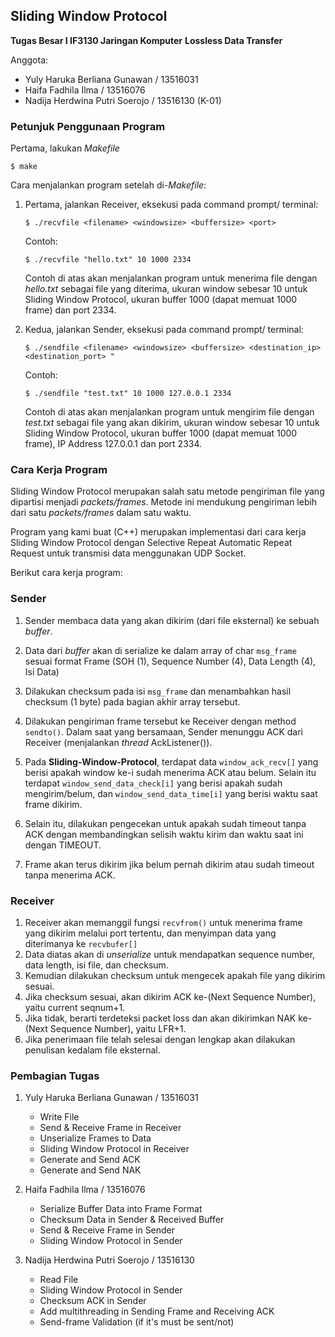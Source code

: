 ## Sliding Window Protocol
**Tugas Besar I IF3130 Jaringan Komputer**
**Lossless Data Transfer**

Anggota:
 - Yuly Haruka Berliana Gunawan / 13516031
 - Haifa Fadhila Ilma / 13516076
 - Nadija Herdwina Putri Soerojo / 13516130
	(K-01)

### Petunjuk Penggunaan Program
Pertama, lakukan *Makefile*
```
$ make
```
Cara menjalankan program setelah di-*Makefile*:
1.	Pertama, jalankan Receiver, eksekusi pada command prompt/ terminal:
	```
	$ ./recvfile <filename> <windowsize> <buffersize> <port>
	```
	Contoh:
	```
	$ ./recvfile "hello.txt" 10 1000 2334
	```
	Contoh di atas akan menjalankan program untuk menerima file dengan *hello.txt* sebagai file yang diterima, ukuran window sebesar 10 untuk Sliding Window Protocol, ukuran buffer 1000 (dapat memuat 1000 frame) dan port 2334.

2. Kedua, jalankan Sender, eksekusi pada command prompt/ terminal:
	```
	$ ./sendfile <filename> <windowsize> <buffersize> <destination_ip> <destination_port> "
	```
	Contoh:
	```
	$ ./sendfile "test.txt" 10 1000 127.0.0.1 2334
	```
	Contoh di atas akan menjalankan program untuk mengirim file dengan *test.txt* sebagai file yang akan dikirim, ukuran window sebesar 10 untuk Sliding Window Protocol, ukuran buffer 1000 (dapat memuat 1000 frame), IP Address 127.0.0.1 dan port 2334.


### Cara Kerja Program
Sliding Window Protocol merupakan salah satu metode pengiriman file yang dipartisi menjadi *packets/frames*. Metode ini mendukung pengiriman lebih dari satu *packets/frames* dalam satu waktu.

Program yang kami buat (C++) merupakan implementasi dari cara kerja Sliding Window Protocol dengan Selective Repeat Automatic Repeat Request untuk transmisi data menggunakan UDP Socket.

Berikut cara kerja program:
### Sender
1. Sender membaca data yang akan dikirim (dari file eksternal) ke sebuah *buffer*.
2. Data dari *buffer* akan di serialize ke dalam array of char `msg_frame` sesuai format Frame (SOH (1), Sequence Number (4), Data Length (4), Isi Data)
3. Dilakukan checksum pada isi `msg_frame` dan menambahkan hasil checksum (1 byte) pada bagian akhir array tersebut.
4. Dilakukan pengiriman frame tersebut ke Receiver dengan method `sendto()`. Dalam saat yang bersamaan, Sender menunggu ACK dari Receiver (menjalankan *thread* AckListener()).

5. Pada **Sliding-Window-Protocol**, terdapat data `window_ack_recv[]` yang berisi apakah window ke-i sudah menerima ACK atau belum. Selain itu terdapat `window_send_data_check[i]` yang berisi apakah sudah mengirim/belum, dan `window_send_data_time[i]` yang berisi waktu saat frame dikirim.
6. Selain itu, dilakukan pengecekan untuk apakah sudah timeout tanpa ACK dengan membandingkan selisih waktu kirim dan waktu saat ini dengan TIMEOUT.
7. Frame akan terus dikirim jika belum pernah dikirim atau sudah timeout tanpa menerima ACK.

### Receiver
1. Receiver akan memanggil fungsi `recvfrom()` untuk menerima frame yang dikirim melalui port tertentu, dan menyimpan data yang diterimanya ke `recvbufer[]`
2. Data diatas akan di *unserialize* untuk mendapatkan sequence number, data length, isi file, dan checksum.
3. Kemudian dilakukan checksum untuk mengecek apakah file yang dikirim sesuai.
4. Jika checksum sesuai, akan dikirim ACK ke-(Next Sequence Number), yaitu current seqnum+1.
5. Jika tidak, berarti terdeteksi packet loss dan akan dikirimkan NAK ke-(Next Sequence Number), yaitu LFR+1.
6. Jika penerimaan file telah selesai dengan lengkap akan dilakukan penulisan kedalam file eksternal.

### Pembagian Tugas

1. Yuly Haruka Berliana Gunawan / 13516031
    - Write File
    - Send & Receive Frame in Receiver
    - Unserialize Frames to Data
    - Sliding Window Protocol in Receiver
    - Generate and Send ACK
    - Generate and Send NAK

2. Haifa Fadhila Ilma / 13516076
    - Serialize Buffer Data into Frame Format
    - Checksum Data in Sender & Received Buffer
    - Send & Receive Frame in Sender
    - Sliding Window Protocol in Sender

2. Nadija Herdwina Putri Soerojo / 13516130
    - Read File
    - Sliding Window Protocol in Sender
    - Checksum ACK in Sender
    - Add multithreading in Sending Frame and Receiving ACK
    - Send-frame Validation (if it's must be sent/not)
